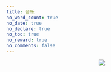 ```yaml
---
title: 音乐
no_word_count: true
no_date: true
no_declare: true
no_toc: true
no_reward: true
no_comments: false
---
```



<center>
<img src="https://qiniu.findn.cn/blog/photos/article/music-2.jpg" />
</center>
<!-- 用meting-js 添加APlayer音乐播放器, 可以实现添加导入音乐列表, 详见: https://github.com/metowolf/MetingJS -->
<!-- 支持server：netease, tencent, kugou, xiami, baidu -->
<!-- 网易云音乐 “我喜欢的音乐”不支持 其它收藏歌单均支持 -->
<!-- require APlayer -->
<link rel="stylesheet" href="https://cdn.jsdelivr.net/npm/aplayer/dist/APlayer.min.css">

<script src="https://cdn.jsdelivr.net/npm/aplayer/dist/APlayer.min.js"></script>
<!-- require MetingJS -->

<script src="https://cdn.jsdelivr.net/npm/meting@2/dist/Meting.min.js"></script>

<!-- 歌单 替换id即可 -->
<meting-js style="margin-top: 1.5rem;width: auto;height: auto"
	server="netease"
	type="playlist"
	id="9698528188"
	fixed="false"
	mini="false"
	theme="#0088cc"
	autoplay="false"
	loop="all"
	preload="auto"
	volume="0.7"
	order="list"
	mutex="true"
	list-folded="false"
	list-max-height="700px"
	storage-name="metingjs">
</meting-js>







